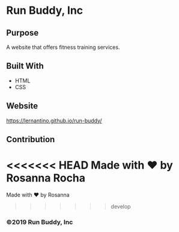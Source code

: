 # Run Buddy, Inc

## Purpose
A website that offers fitness training services. 

## Built With
* HTML
* CSS

## Website
https://lernantino.github.io/run-buddy/

## Contribution
<<<<<<< HEAD
Made with ❤️ by Rosanna Rocha
=======
Made with ❤️ by Rosanna
>>>>>>> develop

### ©️2019 Run Buddy, Inc 
